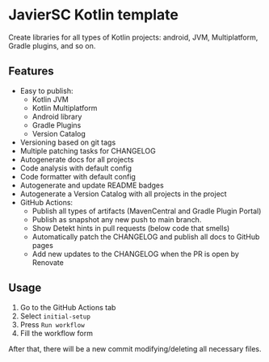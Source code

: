 # JavierSC Kotlin template

Create libraries for all types of Kotlin projects: android, JVM, Multiplatform, Gradle plugins, and
so on.

## Features

- Easy to publish:
  - Kotlin JVM
  - Kotlin Multiplatform
  - Android library
  - Gradle Plugins
  - Version Catalog
- Versioning based on git tags
- Multiple patching tasks for CHANGELOG
- Autogenerate docs for all projects
- Code analysis with default config
- Code formatter with default config
- Autogenerate and update README badges
- Autogenerate a Version Catalog with all projects in the project
- GitHub Actions:
  - Publish all types of artifacts (MavenCentral and Gradle Plugin Portal)
  - Publish as snapshot any new push to main branch.
  - Show Detekt hints in pull requests (below code that smells)
  - Automatically patch the CHANGELOG and publish all docs to GitHub pages
  - Add new updates to the CHANGELOG when the PR is open by Renovate

## Usage

1. Go to the GitHub Actions tab
2. Select `initial-setup`
3. Press `Run workflow`
4. Fill the workflow form

After that, there will be a new commit modifying/deleting all necessary files.
